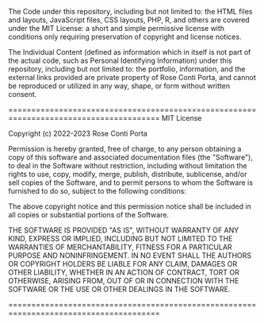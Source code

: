 The Code under this repository, including but not limited to: the HTML files 
and layouts, JavaScript files, CSS layouts, PHP, R, and others are covered under the 
MIT License: a short and simple permissive license with conditions only requiring 
preservation of copyright and license notices. 

The Individual Content (defined as information which in itself is not part of the 
actual code, such as Personal Identifying Information) under this repository, including 
but not limited to: the portfolio, information, and the external links provided are 
private property of Rose Conti Porta, and cannot be reproduced or utilized in any way, 
shape, or form without written consent. 

=======================================================================================
MIT License

Copyright (c) 2022-2023 Rose Conti Porta

Permission is hereby granted, free of charge, to any person obtaining a copy
of this software and associated documentation files (the "Software"), to deal
in the Software without restriction, including without limitation the rights
to use, copy, modify, merge, publish, distribute, sublicense, and/or sell
copies of the Software, and to permit persons to whom the Software is
furnished to do so, subject to the following conditions:

The above copyright notice and this permission notice shall be included in all
copies or substantial portions of the Software.

THE SOFTWARE IS PROVIDED "AS IS", WITHOUT WARRANTY OF ANY KIND, EXPRESS OR
IMPLIED, INCLUDING BUT NOT LIMITED TO THE WARRANTIES OF MERCHANTABILITY,
FITNESS FOR A PARTICULAR PURPOSE AND NONINFRINGEMENT. IN NO EVENT SHALL THE
AUTHORS OR COPYRIGHT HOLDERS BE LIABLE FOR ANY CLAIM, DAMAGES OR OTHER
LIABILITY, WHETHER IN AN ACTION OF CONTRACT, TORT OR OTHERWISE, ARISING FROM,
OUT OF OR IN CONNECTION WITH THE SOFTWARE OR THE USE OR OTHER DEALINGS IN THE
SOFTWARE.

=======================================================================================
